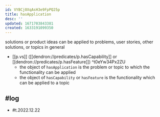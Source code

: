 ```yaml
---
id: VYBCj0XqAsH3e9FpPQ25p
title: hasApplication
desc: ''
updated: 1671703843381
created: 1633191099350
---
```




solutions or product ideas can be applied to problems, user stories, other solutions, or topics in general

- [[p.vs]] ([[dendron://predicates/p.hasCapability]] or [[dendron://predicates/p.hasFeature]])  ^t0eYw34Px2ZU
  - the object of `hasApplication` is the problem or topic to which the functionality can be applied
  - the object of `hasCapability` or `hasFeature` is the functionality which can be applied to a topic

## #log

- #t.2022.12.22